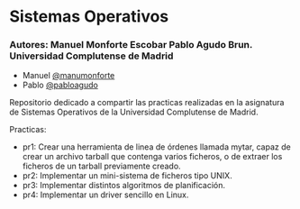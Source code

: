 # Sistemas Operativos

### Autores: Manuel Monforte Escobar Pablo Agudo Brun. Universidad Complutense de Madrid
* Manuel [@manumonforte](https://github.com/manumonforte)
* Pablo [@pabloagudo](https://github.com/pibloo94/)

Repositorio dedicado a compartir las practicas realizadas en la asignatura de Sistemas Operativos de la Universidad Complutense de Madrid.

Practicas:
- pr1: Crear una herramienta de linea de órdenes llamada mytar, capaz de crear un archivo tarball que contenga varios ficheros, o de extraer los ficheros de un tarball previamente creado.
- pr2: Implementar un mini-sistema de ficheros tipo UNIX.
- pr3: Implementar distintos algoritmos de planificación.
- pr4: Implementar un driver sencillo en Linux.

